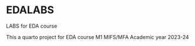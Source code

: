 # EDALABS

LABS for EDA course

This a quarto project for EDA course M1 MIFS/MFA Academic year 2023-24


